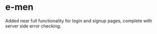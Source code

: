 # e-men

Added near full functionality for login and signup pages, complete with server side error checking.